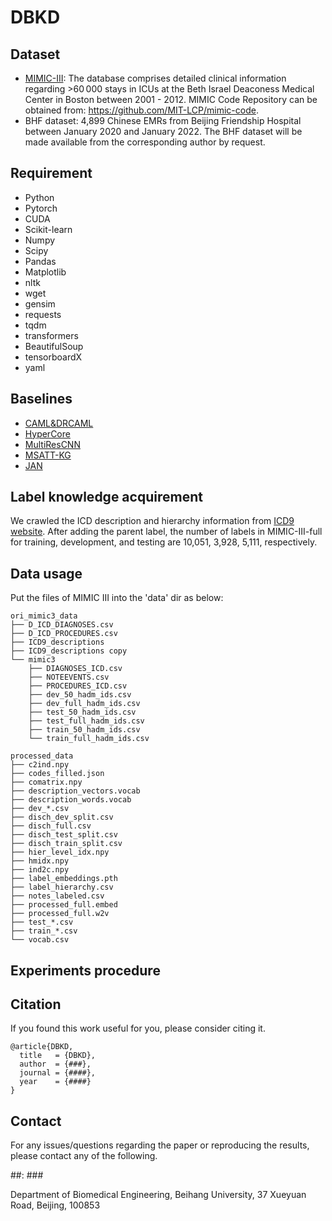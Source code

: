 # DBKD
## Dataset
* [MIMIC-III](https://mimic.mit.edu/): The database comprises detailed clinical information regarding >60 000 stays in ICUs at the Beth Israel Deaconess Medical Center in Boston between 2001 - 2012. MIMIC Code Repository can be obtained from: https://github.com/MIT-LCP/mimic-code.
* BHF dataset: 4,899 Chinese EMRs from Beijing Friendship Hospital between January 2020 and January 2022. The BHF dataset will be made available from the corresponding author by request.

## Requirement
* Python
* Pytorch
* CUDA
* Scikit-learn
* Numpy
* Scipy
* Pandas
* Matplotlib
* nltk
* wget
* gensim
* requests
* tqdm
* transformers
* BeautifulSoup
* tensorboardX
* yaml

## Baselines
* [CAML&DRCAML](https://github.com/jamesmullenbach/caml-mimic)
* [HyperCore](https://aclanthology.org/2020.acl-main.282/)
* [MultiResCNN](https://github.com/foxlf823/Multi-Filter-Residual-Convolutional-Neural-Network)
* [MSATT-KG](https://dl.acm.org/doi/abs/10.1145/3357384.3357897)
* [JAN](https://ieeexplore.ieee.org/document/9822203)

## Label knowledge acquirement
We crawled the ICD description and hierarchy information from [ICD9 website](http://www.icd9data.com/). After adding the parent label, the number of labels in MIMIC-III-full for training, development, and testing are 10,051, 3,928, 5,111, respectively.


## Data usage
Put the files of MIMIC III into the 'data' dir as below:
```
ori_mimic3_data
├── D_ICD_DIAGNOSES.csv
├── D_ICD_PROCEDURES.csv
├── ICD9_descriptions
├── ICD9_descriptions copy
└── mimic3
    ├── DIAGNOSES_ICD.csv
    ├── NOTEEVENTS.csv
    ├── PROCEDURES_ICD.csv
    ├── dev_50_hadm_ids.csv
    ├── dev_full_hadm_ids.csv
    ├── test_50_hadm_ids.csv
    ├── test_full_hadm_ids.csv
    ├── train_50_hadm_ids.csv
    └── train_full_hadm_ids.csv
```

```
processed_data
├── c2ind.npy
├── codes_filled.json
├── comatrix.npy
├── description_vectors.vocab
├── description_words.vocab
├── dev_*.csv
├── disch_dev_split.csv
├── disch_full.csv
├── disch_test_split.csv
├── disch_train_split.csv
├── hier_level_idx.npy
├── hmidx.npy
├── ind2c.npy
├── label_embeddings.pth
├── label_hierarchy.csv
├── notes_labeled.csv
├── processed_full.embed
├── processed_full.w2v
├── test_*.csv
├── train_*.csv
└── vocab.csv
```
## Experiments procedure
## Citation
If you found this work useful for you, please consider citing it.
```
@article{DBKD,
  title   = {DBKD},
  author  = {###},
  journal = {####},
  year    = {####}
}
```
## Contact
For any issues/questions regarding the paper or reproducing the results, please contact any of the following.

##: ###

Department of Biomedical Engineering, Beihang University, 37 Xueyuan Road, Beijing, 100853
